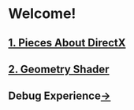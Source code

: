 # Welcome!

## [1. Pieces About DirectX](./PiecesAboutDirectX)

## [2. Geometry Shader](./GeometryShader.md)

## Debug Experience[->](./DebugProcess/index.md)
